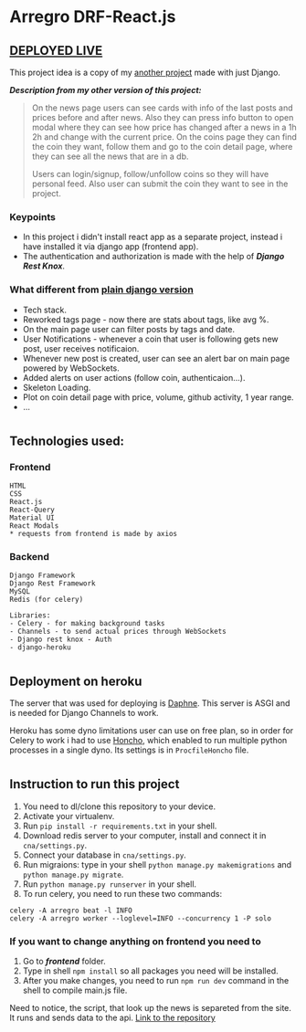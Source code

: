 # Arregro DRF-React.js

## [DEPLOYED LIVE](http://arregro.herokuapp.com)

This project idea is a copy of my [another project](https://github.com/sashasergeev/arregro-django) made with just Django.

**_Description from my other version of this project:_**

> On the news page users can see cards with info of the last posts and prices before and after news. Also they can press info button to open modal where they can see how price has changed after a news in a 1h 2h and change with the current price. On the coins page they can find the coin they want, follow them and go to the coin detail page, where they can see all the news that are in a db.
>
> Users can login/signup, follow/unfollow coins so they will have personal feed. Also user can submit the coin they want to see in the project.

### **Keypoints**

- In this project i didn't install react app as a separate project, instead i have installed it via django app (frontend app).
- The authentication and authorization is made with the help of **_Django Rest Knox_**.

### **What different from [plain django version](https://github.com/sashasergeev/arregro-django)**

- Tech stack.
- Reworked tags page - now there are stats about tags, like avg %.
- On the main page user can filter posts by tags and date.
- User Notifications - whenever a coin that user is following gets new post, user receives notificaion.
- Whenever new post is created, user can see an alert bar on main page powered by WebSockets.
- Added alerts on user actions (follow coin, authenticaion...).
- Skeleton Loading.
- Plot on coin detail page with price, volume, github activity, 1 year range.
- ...

#

## **Technologies used:**

### **Frontend**

```
HTML
CSS
React.js
React-Query
Material UI
React Modals
* requests from frontend is made by axios
```

### **Backend**

```
Django Framework
Django Rest Framework
MySQL
Redis (for celery)

Libraries:
- Celery - for making background tasks
- Channels - to send actual prices through WebSockets
- Django rest knox - Auth
- django-heroku
```

#

## **Deployment on heroku**

The server that was used for deploying is [Daphne](https://github.com/django/daphne). This server is ASGI and is needed for Django Channels to work.

Heroku has some dyno limitations user can use on free plan, so in order for Celery to work i had to use [Honcho](https://honcho.readthedocs.io/en/latest/), which enabled to run multiple python processes in a single dyno. Its settings is in `ProcfileHoncho` file.

#

## **Instruction to run this project**

1. You need to dl/clone this repository to your device.
2. Activate your virtualenv.
3. Run `pip install -r requirements.txt` in your shell.
4. Download redis server to your computer, install and connect it in `cna/settings.py`.
5. Connect your database in `cna/settings.py`.
6. Run migraions: type in your shell `python manage.py makemigrations` and `python manage.py migrate`.
7. Run `python manage.py runserver` in your shell.
8. To run celery, you need to run these two commands:

```
celery -A arregro beat -l INFO
celery -A arregro worker --loglevel=INFO --concurrency 1 -P solo
```

### If you want to change anything on frontend you need to

1. Go to **_frontend_** folder.
2. Type in shell `npm install` so all packages you need will be installed.
3. After you make changes, you need to run `npm run dev` command in the shell to compile main.js file.

Need to notice, the script, that look up the news is separeted from the site. It runs and sends data to the api. [Link to the repository](https://github.com/sashasergeev/telegram-realtime-crawler/tree/api)
